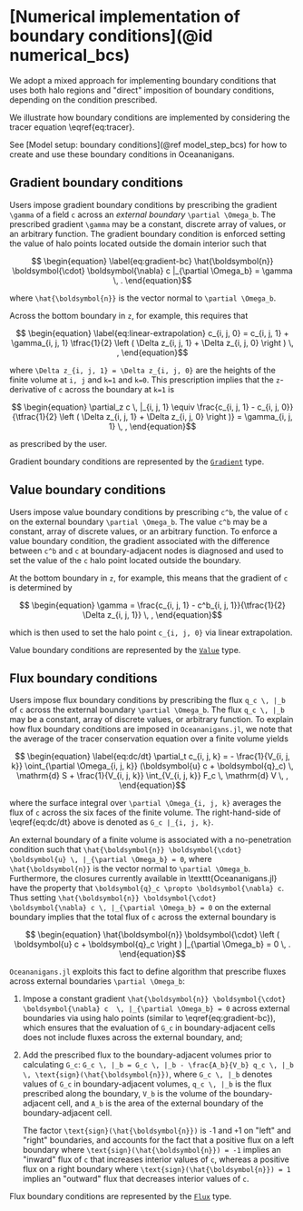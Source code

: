 # [Numerical implementation of boundary conditions](@id numerical_bcs)

We adopt a mixed approach for implementing boundary conditions that uses both halo regions and "direct"
imposition of boundary conditions, depending on the condition prescribed.

We illustrate how boundary conditions are implemented by considering the tracer equation \eqref{eq:tracer}.

See [Model setup: boundary conditions](@ref model_step_bcs) for how to create and use these
boundary conditions in Oceananigans.

## Gradient boundary conditions

Users impose gradient boundary conditions by prescribing the gradient ``\gamma`` of a field 
``c`` across an *external boundary* ``\partial \Omega_b``. The prescribed gradient ``\gamma`` 
may be a constant, discrete array of values, or an arbitrary function. The gradient boundary 
condition is enforced setting the value of halo points located outside the domain interior 
such that
```math
    \begin{equation}
    \label{eq:gradient-bc}
    \hat{\boldsymbol{n}} \boldsymbol{\cdot} \boldsymbol{\nabla} c |_{\partial \Omega_b} = \gamma \, .
    \end{equation}
```
where ``\hat{\boldsymbol{n}}`` is the vector normal to ``\partial \Omega_b``.

Across the bottom boundary in ``z``, for example, this requires that
```math
    \begin{equation}
    \label{eq:linear-extrapolation}
    c_{i, j, 0} = c_{i, j, 1} + \gamma_{i, j, 1} \tfrac{1}{2} \left ( \Delta z_{i, j, 1} + \Delta z_{i, j, 0} \right ) \, ,
    \end{equation}
```
where ``\Delta z_{i, j, 1} = \Delta z_{i, j, 0}`` are the heights of the finite volume at ``i, j`` and ``k=1`` and ``k=0``.
This prescription implies that the ``z``-derivative of ``c`` across the boundary at ``k=1`` is
```math
    \begin{equation}
    \partial_z c \, |_{i, j, 1} \equiv
        \frac{c_{i, j, 1} - c_{i, j, 0}}{\tfrac{1}{2} \left ( \Delta z_{i, j, 1} + \Delta z_{i, j, 0} \right )}
            = \gamma_{i, j, 1} \, ,
    \end{equation}
```
as prescribed by the user.

Gradient boundary conditions are represented by the [`Gradient`](@ref) type.

## Value boundary conditions

Users impose value boundary conditions by prescribing ``c^b``, the value of ``c`` on the external
boundary ``\partial \Omega_b``.
The value ``c^b`` may be a constant, array of discrete values, or an arbitrary function.
To enforce a value boundary condition, the gradient associated with the difference between
``c^b`` and ``c`` at boundary-adjacent nodes is diagnosed and used to set the value of the ``c`` halo point
located outside the boundary.

At the bottom boundary in ``z``, for example, this means that the gradient of ``c`` is determined by
```math
    \begin{equation}
    \gamma = \frac{c_{i, j, 1} - c^b_{i, j, 1}}{\tfrac{1}{2} \Delta z_{i, j, 1}} \, ,
    \end{equation}
```
which is then used to set the halo point ``c_{i, j, 0}`` via linear extrapolation.

Value boundary conditions are represented by the [`Value`](@ref) type.

## Flux boundary conditions

Users impose flux boundary conditions by prescribing the flux ``q_c \, |_b`` of ``c`` across
the external boundary ``\partial \Omega_b``. The flux ``q_c \, |_b`` may be a constant, array 
of discrete values, or arbitrary function. To explain how flux boundary conditions are imposed 
in `Oceananigans.jl`, we note that the average of the tracer conservation equation over a finite 
volume yields
```math
    \begin{equation}
    \label{eq:dc/dt}
    \partial_t c_{i, j, k} = - \frac{1}{V_{i, j, k}} \oint_{\partial \Omega_{i, j, k}} (\boldsymbol{u} c + \boldsymbol{q}_c) \, \mathrm{d} S
                             + \frac{1}{V_{i, j, k}} \int_{V_{i, j, k}} F_c \, \mathrm{d} V \, ,
    \end{equation}
```
where the surface integral over ``\partial \Omega_{i, j, k}`` averages the flux of ``c`` across 
the six faces of the finite volume. The right-hand-side of \eqref{eq:dc/dt} above is denoted as 
``G_c |_{i, j, k}``.


An external boundary of a finite volume is associated with a no-penetration condition such that
``\hat{\boldsymbol{n}} \boldsymbol{\cdot} \boldsymbol{u} \, |_{\partial \Omega_b} = 0``, where 
``\hat{\boldsymbol{n}}`` is the vector normal to ``\partial \Omega_b``. Furthermore, the closures 
currently available in \texttt{Oceananigans.jl} have the property that ``\boldsymbol{q}_c \propto \boldsymbol{\nabla} c``.
Thus setting ``\hat{\boldsymbol{n}} \boldsymbol{\cdot} \boldsymbol{\nabla} c \, |_{\partial \Omega_b} = 0`` 
on the external boundary implies that the total flux of ``c`` across the external boundary is
```math
    \begin{equation}
    \hat{\boldsymbol{n}} \boldsymbol{\cdot} \left ( \boldsymbol{u} c + \boldsymbol{q}_c \right ) |_{\partial \Omega_b} = 0 \, .
    \end{equation}
```
`Oceananigans.jl` exploits this fact to define algorithm that prescribe fluxes across external 
boundaries ``\partial \Omega_b``:

1. Impose a constant gradient ``\hat{\boldsymbol{n}} \boldsymbol{\cdot} \boldsymbol{\nabla} c 
   \, |_{\partial \Omega_b} = 0`` across external boundaries via using halo points (similar 
   to \eqref{eq:gradient-bc}), which ensures that the evaluation of ``G_c`` in boundary-adjacent
   cells does not include fluxes across the external boundary, and;
2. Add the prescribed flux to the boundary-adjacent volumes prior to calculating ``G_c``: 
   ``G_c \, |_b = G_c \, |_b - \frac{A_b}{V_b} q_c \, |_b \, \text{sign}(\hat{\boldsymbol{n}})``, 
   where ``G_c \, |_b`` denotes values of ``G_c`` in boundary-adjacent volumes, ``q_c \, |_b`` 
   is the flux prescribed along the boundary, ``V_b`` is the volume of the boundary-adjacent 
   cell, and ``A_b`` is the area of the external boundary of the boundary-adjacent cell.

   The factor ``\text{sign}(\hat{\boldsymbol{n}})`` is ``-``1 and ``+``1 on "left" and "right" 
   boundaries, and accounts for the fact that a positive flux on a left boundary where 
   ``\text{sign}(\hat{\boldsymbol{n}}) = -1`` implies an "inward" flux of ``c`` that increases 
   interior values of ``c``, whereas a positive flux on a right boundary where 
   ``\text{sign}(\hat{\boldsymbol{n}}) = 1`` implies an "outward" flux that decreases interior
   values of ``c``.

Flux boundary conditions are represented by the [`Flux`](@ref) type.
